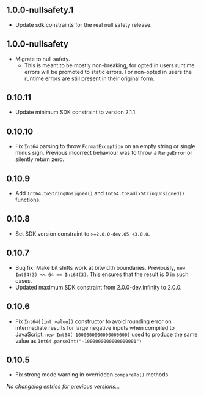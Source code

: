 ## 1.0.0-nullsafety.1

* Update sdk constraints for the real null safety release.

## 1.0.0-nullsafety

* Migrate to null safety.
  * This is meant to be mostly non-breaking, for opted in users runtime errors
    will be promoted to static errors. For non-opted in users the runtime
    errors are still present in their original form.

## 0.10.11

* Update minimum SDK constraint to version 2.1.1.

## 0.10.10

* Fix `Int64` parsing to throw `FormatException` on an empty string or single
  minus sign. Previous incorrect behaviour was to throw a `RangeError` or
  silently return zero.

## 0.10.9

* Add `Int64.toStringUnsigned()` and `Int64.toRadixStringUnsigned()` functions.

## 0.10.8

* Set SDK version constraint to `>=2.0.0-dev.65 <3.0.0`.

## 0.10.7

* Bug fix: Make bit shifts work at bitwidth boundaries. Previously,
  `new Int64(3) << 64 == Int64(3)`. This ensures that the result is 0 in such
  cases.
* Updated maximum SDK constraint from 2.0.0-dev.infinity to 2.0.0.

## 0.10.6

* Fix `Int64([int value])` constructor to avoid rounding error on intermediate
  results for large negative inputs when compiled to JavaScript. `new
  Int64(-1000000000000000000)` used to produce the same value as
  `Int64.parseInt("-1000000000000000001")`

## 0.10.5

* Fix strong mode warning in overridden `compareTo()` methods.

*No changelog entries for previous versions...*
